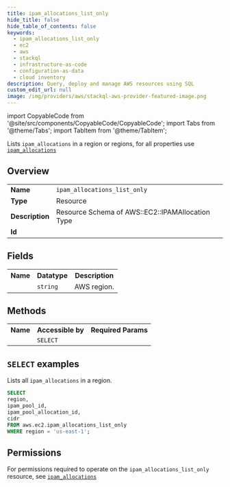 ```yaml
---
title: ipam_allocations_list_only
hide_title: false
hide_table_of_contents: false
keywords:
  - ipam_allocations_list_only
  - ec2
  - aws
  - stackql
  - infrastructure-as-code
  - configuration-as-data
  - cloud inventory
description: Query, deploy and manage AWS resources using SQL
custom_edit_url: null
image: /img/providers/aws/stackql-aws-provider-featured-image.png
---
```


import CopyableCode from '@site/src/components/CopyableCode/CopyableCode';
import Tabs from '@theme/Tabs';
import TabItem from '@theme/TabItem';

Lists <code>ipam_allocations</code> in a region or regions, for all properties use <a href="/providers/aws/serviceName/ipam_allocations/"><code>ipam_allocations</code></a>

## Overview
<table><tbody>
<tr><td><b>Name</b></td><td><code>ipam_allocations_list_only</code></td></tr>
<tr><td><b>Type</b></td><td>Resource</td></tr>
<tr><td><b>Description</b></td><td>Resource Schema of AWS::EC2::IPAMAllocation Type</td></tr>
<tr><td><b>Id</b></td><td><CopyableCode code="aws.ec2.ipam_allocations_list_only" /></td></tr>
</tbody></table>

## Fields
<table><tbody><tr><th>Name</th><th>Datatype</th><th>Description</th></tr><tr><td><CopyableCode code="region" /></td><td><code>string</code></td><td>AWS region.</td></tr>
</tbody></table>

## Methods

<table><tbody>
  <tr>
    <th>Name</th>
    <th>Accessible by</th>
    <th>Required Params</th>
  </tr>
  <tr>
    <td><CopyableCode code="list_resources" /></td>
    <td><code>SELECT</code></td>
    <td><CopyableCode code="region" /></td>
  </tr>
</tbody></table>

## `SELECT` examples
Lists all <code>ipam_allocations</code> in a region.
```sql
SELECT
region,
ipam_pool_id,
ipam_pool_allocation_id,
cidr
FROM aws.ec2.ipam_allocations_list_only
WHERE region = 'us-east-1';
```


## Permissions

For permissions required to operate on the <code>ipam_allocations_list_only</code> resource, see <a href="/providers/aws/ec2/ipam_allocations/#permissions"><code>ipam_allocations</code></a>


